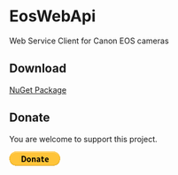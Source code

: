 # EosWebApi
Web Service Client for Canon EOS cameras



## Download

[NuGet Package](https://www.nuget.org/packages/EosWebApi/)

## Donate

You are welcome to support this project. 

[![Donate](https://raw.githubusercontent.com/Bassman2/EosWebApi/master/.github/images/donate.gif)](https://www.paypal.me/GBassman)
